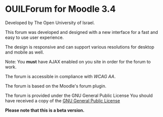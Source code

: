 # OUILForum for Moodle 3.4

Developed by The Open University of Israel.

This forum was developed and designed with a new interface for a fast and easy to use user experience.

The design is responsive and can support various resolutions for desktop and mobile as well.

Note: You **must** have AJAX enabled on you site in order for the forum to work.

The forum is accessible in compliance with *WCAG AA*.

The forum is based on the Moodle's forum plugin.

The forum is provided under the GNU General Public License
You should have received a copy of the [GNU General Public License](http://www.gnu.org/licenses/)


**Please note that this is a beta version.** 